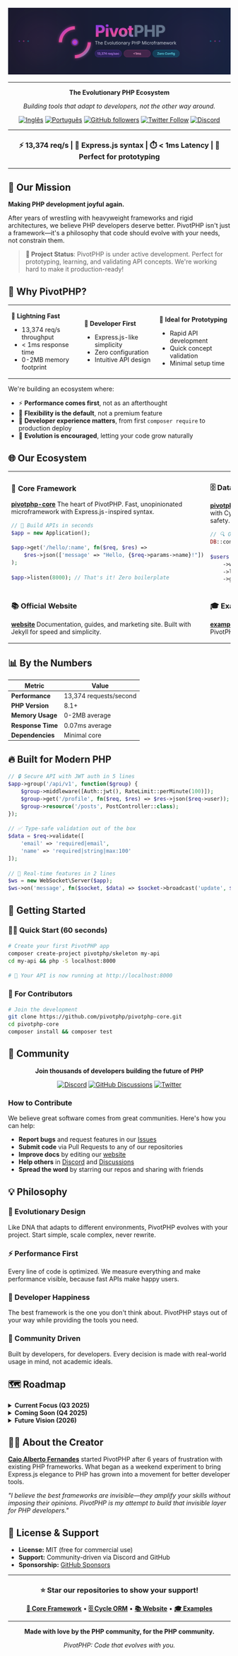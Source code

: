 <div align="center">

![PivotPHP Banner](../assets/banner.svg)

---

**The Evolutionary PHP Ecosystem**

*Building tools that adapt to developers, not the other way around.*

[![Inglês](https://img.shields.io/badge/README-em%20Ingl%C3%AAs-009c3b?style=flat&logo=Brazil&logoColor=white)](./README.md)
[![Português](https://img.shields.io/badge/README-em%20Português-009c3b?style=flat&logo=Brazil&logoColor=white)](../README-pt.md)
[![GitHub followers](https://img.shields.io/github/followers/pivotphp?style=social)](https://github.com/pivotphp)
[![Twitter Follow](https://img.shields.io/twitter/follow/pivotphp?style=social)](https://twitter.com/pivotphp)
[![Discord](https://img.shields.io/discord/placeholder?color=7289da&label=Discord&logo=discord&logoColor=white)](https://discord.gg/pivotphp)

---

### ⚡ 13,374 req/s | 🚀 Express.js syntax | ⏱️ < 1ms Latency | 🧪 Perfect for prototyping

---

</div>

## 🎯 Our Mission

**Making PHP development joyful again.**

After years of wrestling with heavyweight frameworks and rigid architectures, we believe PHP developers deserve better. PivotPHP isn't just a framework—it's a philosophy that code should evolve with your needs, not constrain them.

> **🚧 Project Status**: PivotPHP is under active development. Perfect for prototyping, learning, and validating API concepts. We're working hard to make it production-ready!

## 🤔 Why PivotPHP?

<table>
<tr>
<td>

**🚀 Lightning Fast**
- 13,374 req/s throughput
- < 1ms response time
- 0-2MB memory footprint

</td>
<td>

**🎯 Developer First**
- Express.js-like simplicity
- Zero configuration
- Intuitive API design

</td>
<td>

**🧪 Ideal for Prototyping**
- Rapid API development
- Quick concept validation
- Minimal setup time

</td>
</tr>
</table>

We're building an ecosystem where:
- ⚡ **Performance comes first**, not as an afterthought
- 🔧 **Flexibility is the default**, not a premium feature
- 💝 **Developer experience matters**, from first `composer require` to production deploy
- 🌱 **Evolution is encouraged**, letting your code grow naturally

## 🌐 Our Ecosystem

<table>
<tr>
<td width="50%">

### 💎 Core Framework
**[pivotphp-core](https://github.com/pivotphp/pivotphp-core)**
The heart of PivotPHP. Fast, unopinionated microframework with Express.js-inspired syntax.

```php
// 🚀 Build APIs in seconds
$app = new Application();

$app->get('/hello/:name', fn($req, $res) =>
    $res->json(['message' => "Hello, {$req->params->name}!"])
);

$app->listen(8000); // That's it! Zero boilerplate
```

</td>
<td width="50%">

### 🗄️ Database Integration
**[pivotphp-cycle-orm](https://github.com/pivotphp/pivotphp-cycle-orm)**
Zero-config database layer with Cycle ORM. High performance and type safety.

```php
// 🔍 One line connection, type-safe queries
DB::connect('mysql://user:pass@localhost/db');

$users = User::where('active', true)
    ->with('posts')
    ->limit(10)
    ->get(); // Automatic query optimization
```

</td>
</tr>
<tr>
<td width="50%">

### 📚 Official Website
**[website](https://github.com/pivotphp/website)**
Documentation, guides, and marketing site. Built with Jekyll for speed and simplicity.

</td>
<td width="50%">

### 🎓 Examples Collection
**[examples](https://github.com/pivotphp/examples)**
Real-world applications showcasing PivotPHP patterns and best practices.

</td>
</tr>
</table>

## 📊 By the Numbers

<div align="center">

| Metric | Value |
|--------|-------|
| **Performance** | 13,374 requests/second |
| **PHP Version** | 8.1+ |
| **Memory Usage** | 0-2MB average |
| **Response Time** | 0.07ms average |
| **Dependencies** | Minimal core |

</div>

## 🔥 Built for Modern PHP

```php
// 🔒 Secure API with JWT auth in 5 lines
$app->group('/api/v1', function($group) {
    $group->middleware([Auth::jwt(), RateLimit::perMinute(100)]);
    $group->get('/profile', fn($req, $res) => $res->json($req->user));
    $group->resource('/posts', PostController::class);
});

// ✅ Type-safe validation out of the box
$data = $req->validate([
    'email' => 'required|email',
    'name' => 'required|string|max:100'
]);

// 🔌 Real-time features in 2 lines
$ws = new WebSocket\Server($app);
$ws->on('message', fn($socket, $data) => $socket->broadcast('update', $data));
```

## 🚀 Getting Started

### 👨‍💻 Quick Start (60 seconds)
```bash
# Create your first PivotPHP app
composer create-project pivotphp/skeleton my-api
cd my-api && php -S localhost:8000

# 🎉 Your API is now running at http://localhost:8000
```

### 🤝 For Contributors
```bash
# Join the development
git clone https://github.com/pivotphp/pivotphp-core.git
cd pivotphp-core
composer install && composer test
```

## 🤝 Community

<div align="center">

**Join thousands of developers building the future of PHP**

[![Discord](https://img.shields.io/badge/Discord-Join%20Chat-7289da?style=for-the-badge&logo=discord&logoColor=white)](https://discord.gg/pivotphp)
[![GitHub Discussions](https://img.shields.io/badge/GitHub-Discussions-181717?style=for-the-badge&logo=github&logoColor=white)](https://github.com/orgs/pivotphp/discussions)
[![Twitter](https://img.shields.io/badge/Twitter-Follow-1da1f2?style=for-the-badge&logo=twitter&logoColor=white)](https://twitter.com/pivotphp)

</div>

### How to Contribute

We believe great software comes from great communities. Here's how you can help:

- **Report bugs** and request features in our [Issues](https://github.com/pivotphp/pivotphp-core/issues)
- **Submit code** via Pull Requests to any of our repositories
- **Improve docs** by editing our [website](https://github.com/pivotphp/website)
- **Help others** in [Discord](https://discord.gg/pivotphp) and [Discussions](https://github.com/orgs/pivotphp/discussions)
- **Spread the word** by starring our repos and sharing with friends

## 💡 Philosophy

### 🌱 Evolutionary Design
Like DNA that adapts to different environments, PivotPHP evolves with your project. Start simple, scale complex, never rewrite.

### ⚡ Performance First
Every line of code is optimized. We measure everything and make performance visible, because fast APIs make happy users.

### 💝 Developer Happiness
The best framework is the one you don't think about. PivotPHP stays out of your way while providing the tools you need.

### 🤝 Community Driven
Built by developers, for developers. Every decision is made with real-world usage in mind, not academic ideals.

## 🗺️ Roadmap

<details>
<summary><strong>Current Focus (Q3 2025)</strong></summary>

- Core framework stabilization ✅
- Cycle ORM integration ✅
- Basic middleware collection ✅
- Performance benchmarking suite (in progress)
- Official CLI tool (in progress)
- Testing utilities package (planned)

</details>

<details>
<summary><strong>Coming Soon (Q4 2025)</strong></summary>

- WebSocket server integration
- Advanced caching layer
- OpenAPI/Swagger generation
- Docker development containers
- VS Code extension
- Deployment guides

</details>

<details>
<summary><strong>Future Vision (2026)</strong></summary>

- GraphQL support
- Real-time subscriptions
- Microservices toolkit
- Cloud platform integrations
- Enterprise security features
- Conference talks and workshops

</details>

## 👨‍💻 About the Creator

**[Caio Alberto Fernandes](https://github.com/CAFernandes)** started PivotPHP after 6 years of frustration with existing PHP frameworks. What began as a weekend experiment to bring Express.js elegance to PHP has grown into a movement for better developer tools.

*"I believe the best frameworks are invisible—they amplify your skills without imposing their opinions. PivotPHP is my attempt to build that invisible layer for PHP developers."*

## 📜 License & Support

- **License:** MIT (free for commercial use)
- **Support:** Community-driven via Discord and GitHub
- **Sponsorship:** [GitHub Sponsors](https://github.com/sponsors/pivotphp)

---

<div align="center">

### ⭐ Star our repositories to show your support!

**[💎 Core Framework](https://github.com/pivotphp/pivotphp-core)** • **[🗄️ Cycle ORM](https://github.com/pivotphp/pivotphp-cycle-orm)** • **[📚 Website](https://github.com/pivotphp/website)** • **[🎓 Examples](https://github.com/pivotphp/examples)**

---

**Made with love by the PHP community, for the PHP community.**

*PivotPHP: Code that evolves with you.*

</div>
